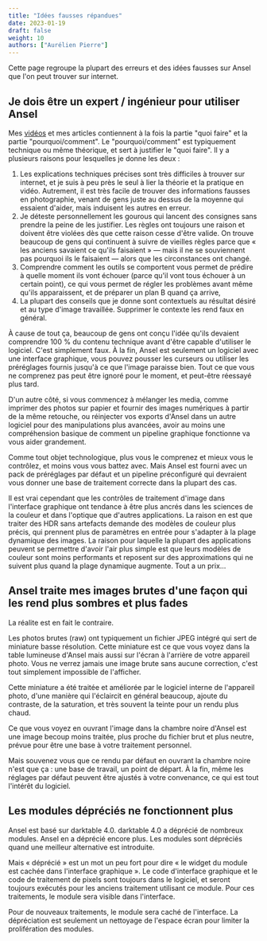 ```yaml
---
title: "Idées fausses répandues"
date: 2023-01-19
draft: false
weight: 10
authors: ["Aurélien Pierre"]
---
```


Cette page regroupe la plupart des erreurs et des idées fausses sur Ansel que l'on peut trouver sur internet.

<!--more-->

## Je dois être un expert / ingénieur pour utiliser Ansel

Mes [vidéos](https://www.youtube.com/channel/UCmsSn3fujI81EKEr4NLxrcg)
et mes articles contiennent à la fois la partie "quoi faire" et la partie "pourquoi/comment". Le "pourquoi/comment" est typiquement technique ou même théorique, et sert à justifier le "quoi faire". Il y a plusieurs raisons pour lesquelles je donne les deux :

1. Les explications techniques précises sont très difficiles à trouver sur internet, et je suis à peu près le seul à lier la théorie et la pratique en vidéo. Autrement, il est très facile de trouver des informations fausses en photographie, venant de gens juste au dessus de la moyenne qui essaient d'aider, mais induisent les autres en erreur.
1. Je déteste personnellement les gourous qui lancent des consignes sans prendre la peine de les justifier. Les règles ont toujours une raison et doivent être violées dès que cette raison cesse d'être valide. On trouve beaucoup de gens qui continuent à suivre de vieilles règles parce que « les anciens savaient ce qu'ils faisaient » — mais il ne se souviennent pas pourquoi ils le faisaient — alors que les circonstances ont changé.
1. Comprendre comment les outils se comportent vous permet de prédire à quelle moment ils vont échouer (parce qu'il vont tous échouer à un certain point), ce qui vous permet de régler les problèmes avant même qu'ils apparaissent, et de préparer un plan B quand ça arrive,
1. La plupart des conseils que je donne sont contextuels au résultat désiré et au type d'image travaillée. Supprimer le contexte les rend faux en général.

À cause de tout ça, beaucoup de gens ont conçu l'idée qu'ils devaient comprendre 100 % du contenu technique avant d'être capable d'utiliser le logiciel. C'est simplement faux. À la fin, Ansel est seulement un logiciel avec une interface graphique, vous pouvez pousser les curseurs ou utiliser les préréglages fournis jusqu'à ce que l'image paraisse bien. Tout ce que vous ne comprenez pas peut être ignoré pour le moment, et peut-être réessayé plus tard.

D'un autre côté, si vous commencez à mélanger les media, comme imprimer des photos sur papier et fournir des images numériques à partir de la même retouche, ou réinjecter vos exports d'Ansel dans un autre logiciel pour des manipulations plus avancées, avoir au moins une compréhension basique de comment un pipeline graphique fonctionne va vous aider grandement.

Comme tout objet technologique, plus vous le comprenez et mieux vous le contrôlez, et moins vous vous battez avec. Mais Ansel est fourni avec un pack de préréglages par défaut et un pipeline préconfiguré qui devraient vous donner une base de traitement correcte dans la plupart des cas.

Il est vrai cependant que les contrôles de traitement d'image dans l'interface graphique ont tendance à être plus ancrés dans les sciences de la couleur et dans l'optique que d'autres applications. La raison en est que traiter des HDR sans artefacts demande des modèles de couleur plus précis, qui prennent plus de paramètres en entrée pour s'adapter à la plage dynamique des images. La raison pour laquelle la plupart des applications peuvent se permettre d'avoir l'air plus simple est que leurs modèles de couleur sont moins performants et reposent sur des approximations qui ne suivent plus quand la plage dynamique augmente. Tout a un prix…

## Ansel traite mes images brutes d'une façon qui les rend plus sombres et plus fades

La réalite est en fait le contraire.

Les photos brutes (raw) ont typiquement un fichier JPEG intégré qui sert de miniature basse résolution. Cette miniature est ce que vous voyez dans la table lumineuse d'Ansel mais aussi sur l'écran à l'arrière de votre appareil photo. Vous ne verrez jamais une image brute sans aucune correction, c'est tout simplement impossible de l'afficher.

Cette miniature a été traitée et améliorée par le logiciel interne de l'appareil photo, d'une manière qui l'éclaircit en général beaucoup, ajoute du contraste, de la saturation, et très souvent la teinte pour un rendu plus chaud.

Ce que vous voyez en ouvrant l'image dans la chambre noire d'Ansel est une image becoup moins traitée, plus proche du fichier brut et plus neutre, prévue pour être une base à votre traitement personnel.

Mais souvenez vous que ce rendu par défaut en ouvrant la chambre noire n'est que ça : une base de travail, un point de départ. À la fin, même les réglages par défaut peuvent être ajustés à votre convenance, ce qui est tout l'intérêt du logiciel.


## Les modules dépréciés ne fonctionnent plus

Ansel est basé sur darktable 4.0. darktable 4.0 a déprécié de nombreux modules. Ansel en a déprécié encore plus. Les modules sont dépréciés quand une meilleur alternative est introduite.

Mais « déprécié » est un mot un peu fort pour dire « le widget du module est cachée dans l'interface graphique ». Le code d'interface graphique et le code de traitement de pixels sont toujours dans le logiciel, et seront toujours exécutés pour les anciens traitement utilisant ce module. Pour ces traitements, le module sera visible dans l'interface.

Pour de nouveaux traitements, le module sera caché de l'interface. La dépréciation est seulement un nettoyage de l'espace écran pour limiter la prolifération des modules.
